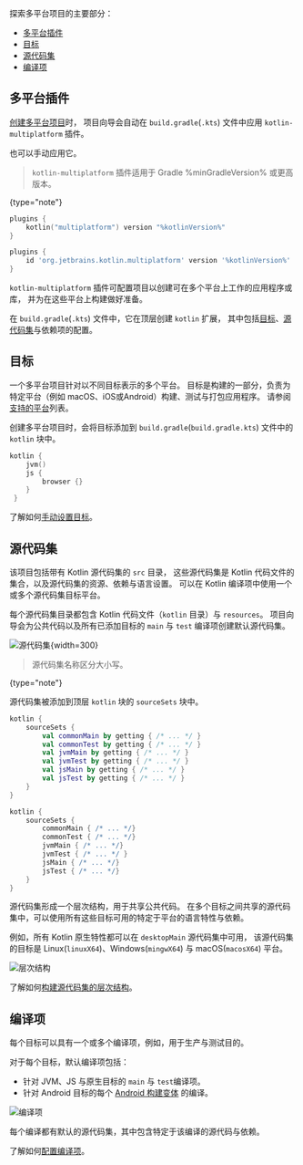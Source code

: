 [//]: # (title: 了解多平台项目结构)

探索多平台项目的主要部分：

* [多平台插件](#多平台插件)
* [目标](#目标)
* [源代码集](#源代码集)
* [编译项](#编译项)

## 多平台插件

[创建多平台项目](multiplatform-library.md)时，
项目向导会自动在 `build.gradle`(`.kts`) 文件中应用 `kotlin-multiplatform` 插件。

也可以手动应用它。

> `kotlin-multiplatform` 插件适用于 Gradle %minGradleVersion% 或更高版本。 
>
{type="note"}

<tabs group="build-script">
<tab title="Kotlin" group-key="kotlin">

```kotlin
plugins {
    kotlin("multiplatform") version "%kotlinVersion%"
}
```

</tab>
<tab title="Groovy" group-key="groovy">

```groovy
plugins {
    id 'org.jetbrains.kotlin.multiplatform' version '%kotlinVersion%'
}
```

</tab>
</tabs>

`kotlin-multiplatform` 插件可配置项目以创建可在多个平台上工作的应用程序或库，
并为在这些平台上构建做好准备。

在 `build.gradle`(`.kts`) 文件中，它在顶层创建 `kotlin` 扩展，
其中包括[目标](#目标)、[源代码集](#源代码集)与依赖项的配置。

## 目标

一个多平台项目针对以不同目标表示的多个平台。
目标是构建的一部分，负责为特定平台（例如 macOS、iOS或Android）构建、测试与打包应用程序。
请参阅[支持的平台](multiplatform-dsl-reference.md#目标)列表。

创建多平台项目时，会将目标添加到 `build.gradle`(`build.gradle.kts`) 文件中的 `kotlin` 块中。

```kotlin
kotlin {
    jvm()    
    js {
        browser {}
    }
 }
```

了解如何[手动设置目标](multiplatform-set-up-targets.md)。

## 源代码集

该项目包括带有 Kotlin 源代码集的 `src` 目录，
这些源代码集是 Kotlin 代码文件的集合，以及源代码集的资源、依赖与语言设置。
可以在 Kotlin 编译项中使用一个或多个源代码集目标平台。

每个源代码集目录都包含 Kotlin 代码文件（`kotlin` 目录）与 `resources`。
项目向导会为公共代码以及所有已添加目标的 `main` 与 `test` 编译项创建默认源代码集。

![源代码集](source-sets.png){width=300}

> 源代码集名称区分大小写。
>
{type="note"}

源代码集被添加到顶层 `kotlin` 块的 `sourceSets` 块中。

<tabs group="build-script">
<tab title="Kotlin" group-key="kotlin">

```kotlin
kotlin {
    sourceSets {
        val commonMain by getting { /* ... */ }
        val commonTest by getting { /* ... */ }
        val jvmMain by getting { /* ... */ }
        val jvmTest by getting { /* ... */ } 
        val jsMain by getting { /* ... */ }
        val jsTest by getting { /* ... */ } 
    }
}
```

</tab>
<tab title="Groovy" group-key="groovy">

```groovy
kotlin {
    sourceSets {
        commonMain { /* ... */} 
        commonTest { /* ... */}
        jvmMain { /* ... */}
        jvmTest { /* ... */ }
        jsMain { /* ... */}
        jsTest { /* ... */}    
    }
}
```

</tab>
</tabs>

源代码集形成一个层次结构，用于共享公共代码。
在多个目标之间共享的源代码集中，可以使用所有这些目标可用的特定于平台的语言特性与依赖。

例如，所有 Kotlin 原生特性都可以在 `desktopMain` 源代码集中可用，
该源代码集的目标是 Linux(`linuxX64`)、Windows(`mingwX64`) 与 macOS(`macosX64`) 平台。

![层次结构](hierarchical-structure.png)

了解如何[构建源代码集的层次结构](multiplatform-share-on-platforms.md#对相似平台共享代码)。

## 编译项

每个目标可以具有一个或多个编译项，例如，用于生产与测试目的。

对于每个目标，默认编译项包括：

*   针对 JVM、JS 与原生目标的 `main` 与 `test`编译项。
*   针对 Android 目标的每个 [Android 构建变体](https://developer.android.com/studio/build/build-variants) 的编译。

![编译项](compilations.png)

每个编译都有默认的源代码集，其中包含特定于该编译的源代码与依赖。

了解如何[配置编译项](multiplatform-configure-compilations.md)。
